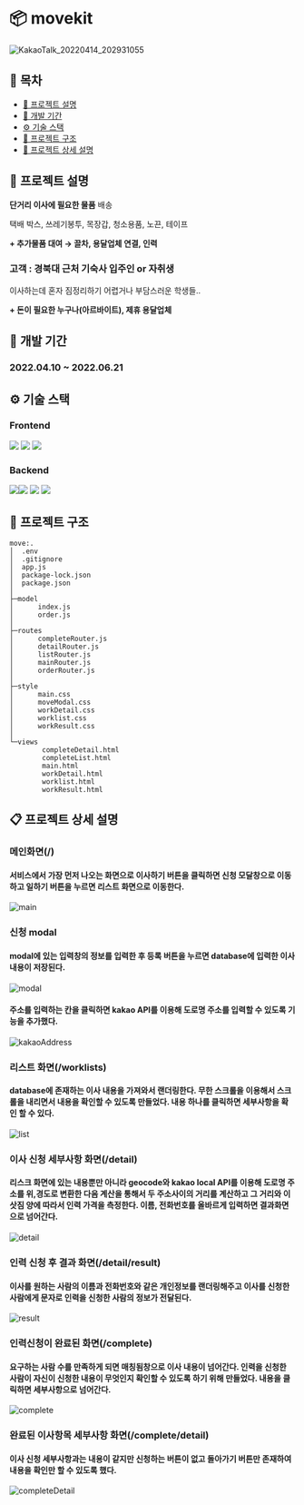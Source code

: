 # 📦 movekit
![KakaoTalk_20220414_202931055](https://user-images.githubusercontent.com/46878756/168100814-4b6a9836-06a4-4ba0-b0e4-546b7d9118ca.png)

## 📑 목차
- [📒 프로젝트 설명](#-프로젝트-설명)
- [📅 개발 기간](#-개발-기간)
- [⚙ 기술 스택](#-기술-스택)
- [📁 프로젝트 구조](#-프로젝트-구조)
- [📝 프로젝트 상세 설명](#-프로젝트-상세-설명)

## 📒 프로젝트 설명
**단거리 이사에 필요한 물품** 배송

택배 박스, 쓰레기봉투, 목장갑, 청소용품, 노끈, 테이프

**+ 추가물품 대여 → 끌차, 용달업체 연결, 인력** 

### **고객 : 경북대 근처 기숙사 입주인 or 자취생**

이사하는데 혼자 짐정리하기 어렵거나 부담스러운 학생들..

**+ 돈이 필요한 누구나(아르바이트), 제휴 용달업체**

## 📅 개발 기간
### 2022.04.10 ~ 2022.06.21

## ⚙ 기술 스택
  ### Frontend
  <img src="https://img.shields.io/badge/javascript-F7DF1E?style=for-the-badge&logo=javascript&logoColor=black"> <img src="https://img.shields.io/badge/html5-E34F26?style=for-the-badge&logo=html5&logoColor=white"> 
  <img src="https://img.shields.io/badge/css-1572B6?style=for-the-badge&logo=css3&logoColor=white">
  ### Backend
  <img src="https://img.shields.io/badge/jquery-0769AD?style=for-the-badge&logo=jquery&logoColor=white"><img src="https://img.shields.io/badge/node.js-339933?style=for-the-badge&logo=Node.js&logoColor=white">
  <img src="https://img.shields.io/badge/express-000000?style=for-the-badge&logo=express&logoColor=white">
  <img src="https://img.shields.io/badge/mongoDB-47A248?style=for-the-badge&logo=MongoDB&logoColor=white">

## 📁 프로젝트 구조
```
move:.
│  .env
│  .gitignore
│  app.js
│  package-lock.json
│  package.json
│
├─model
│      index.js
│      order.js
│
├─routes
│      completeRouter.js
│      detailRouter.js
│      listRouter.js
│      mainRouter.js
│      orderRouter.js
│
├─style
│      main.css
│      moveModal.css
│      workDetail.css
│      worklist.css
│      workResult.css
│
└─views
        completeDetail.html
        completeList.html
        main.html
        workDetail.html
        worklist.html
        workResult.html
```
## 📋 프로젝트 상세 설명
### 메인화면(/)
#### 서비스에서 가장 먼저 나오는 화면으로 이사하기 버튼을 클릭하면 신청 모달창으로 이동하고 일하기 버튼을 누르면 리스트 화면으로 이동한다.
![main](https://user-images.githubusercontent.com/46878756/174781407-0cbedaf6-2728-40c3-9c4e-dca500ca9c9b.png)
### 신청 modal
#### modal에 있는 입력창의 정보를 입력한 후 등록 버튼을 누르면 database에 입력한 이사 내용이 저장된다.
![modal](https://user-images.githubusercontent.com/46878756/174781543-284c555d-deaf-4774-a063-8f4a6174d92c.png)
#### 주소를 입력하는 칸을 클릭하면 kakao API를 이용해 도로명 주소를 입력할 수 있도록 기능을 추가했다.
![kakaoAddress](https://user-images.githubusercontent.com/46878756/174781566-ca065384-577f-44a9-8a2d-38b2fca9f30c.png)
### 리스트 화면(/worklists)
#### database에 존재하는 이사 내용을 가져와서 랜더링한다. 무한 스크롤을 이용해서 스크롤을 내리면서 내용을 확인할 수 있도록 만들었다. 내용 하나를 클릭하면 세부사항을 확인 할 수 있다.
![list](https://user-images.githubusercontent.com/46878756/174781638-50cf255c-dbdd-416c-99f0-17e5be312092.png)
### 이사 신청 세부사항 화면(/detail)
#### 리스크 화면에 있는 내용뿐만 아니라 geocode와 kakao local API를 이용해 도로명 주소를 위,경도로 변환한 다음 계산을 통해서 두 주소사이의 거리를 계산하고 그 거리와 이삿짐 양에 따라서 인력 가격을 측정한다. 이름, 전화번호를 올바르게 입력하면 결과화면으로 넘어간다.
![detail](https://user-images.githubusercontent.com/46878756/174781691-e1d67db1-cdec-45cc-a8f1-f14f682413de.png)
### 인력 신청 후 결과 화면(/detail/result)
#### 이사를 원하는 사람의 이름과 전화번호와 같은 개인정보를 랜더링해주고 이사를 신청한 사람에게 문자로 인력을 신청한 사람의 정보가 전달된다.
![result](https://user-images.githubusercontent.com/46878756/174781755-3421a777-2c50-4ce4-96c5-84ed12978a98.png)
### 인력신청이 완료된 화면(/complete)
#### 요구하는 사람 수를 만족하게 되면 매칭됨창으로 이사 내용이 넘어간다. 인력을 신청한 사람이 자신이 신청한 내용이 무엇인지 확인할 수 있도록 하기 위해 만들었다. 내용을 클릭하면 세부사항으로 넘어간다.
![complete](https://user-images.githubusercontent.com/46878756/174781844-7ba47813-2476-4d9a-8bc6-cea040039794.png)
### 완료된 이사항목 세부사항 화면(/complete/detail)
#### 이사 신청 세부사항과는 내용이 같지만 신청하는 버튼이 없고 돌아가기 버튼만 존재하여 내용을 확인만 할 수 있도록 했다. 
![completeDetail](https://user-images.githubusercontent.com/46878756/174781867-0b85de4b-faf6-4651-9993-45326be2f90e.png)




